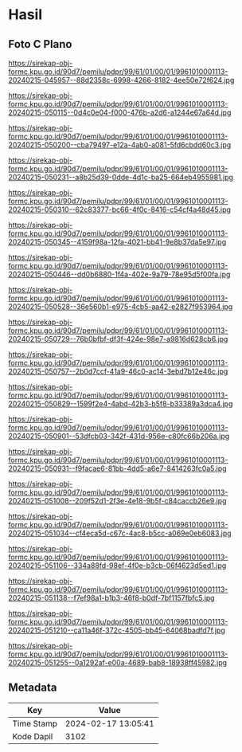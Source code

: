 # Hasil

## Foto C Plano

https://sirekap-obj-formc.kpu.go.id/90d7/pemilu/pdpr/99/61/01/00/01/9961010001113-20240215-045957--88d2358c-6998-4266-8182-4ee50e72f624.jpg

https://sirekap-obj-formc.kpu.go.id/90d7/pemilu/pdpr/99/61/01/00/01/9961010001113-20240215-050115--0d4c0e04-f000-476b-a2d6-a1244e67a64d.jpg

https://sirekap-obj-formc.kpu.go.id/90d7/pemilu/pdpr/99/61/01/00/01/9961010001113-20240215-050200--cba79497-e12a-4ab0-a081-5fd6cbdd60c3.jpg

https://sirekap-obj-formc.kpu.go.id/90d7/pemilu/pdpr/99/61/01/00/01/9961010001113-20240215-050231--a8b25d39-0dde-4d1c-ba25-664eb4955981.jpg

https://sirekap-obj-formc.kpu.go.id/90d7/pemilu/pdpr/99/61/01/00/01/9961010001113-20240215-050310--62c83377-bc66-4f0c-8416-c54cf4a48d45.jpg

https://sirekap-obj-formc.kpu.go.id/90d7/pemilu/pdpr/99/61/01/00/01/9961010001113-20240215-050345--4159f98a-12fa-4021-bb41-9e8b37da5e97.jpg

https://sirekap-obj-formc.kpu.go.id/90d7/pemilu/pdpr/99/61/01/00/01/9961010001113-20240215-050446--dd0b6880-1f4a-402e-9a79-78e95d5f00fa.jpg

https://sirekap-obj-formc.kpu.go.id/90d7/pemilu/pdpr/99/61/01/00/01/9961010001113-20240215-050528--36e560b1-e975-4cb5-aa42-e2827f953964.jpg

https://sirekap-obj-formc.kpu.go.id/90d7/pemilu/pdpr/99/61/01/00/01/9961010001113-20240215-050729--76b0bfbf-df3f-424e-98e7-a9816d628cb6.jpg

https://sirekap-obj-formc.kpu.go.id/90d7/pemilu/pdpr/99/61/01/00/01/9961010001113-20240215-050757--2b0d7ccf-41a9-46c0-ac14-3ebd7b12e46c.jpg

https://sirekap-obj-formc.kpu.go.id/90d7/pemilu/pdpr/99/61/01/00/01/9961010001113-20240215-050829--1599f2e4-4abd-42b3-b5f8-b33389a3dca4.jpg

https://sirekap-obj-formc.kpu.go.id/90d7/pemilu/pdpr/99/61/01/00/01/9961010001113-20240215-050901--53dfcb03-342f-431d-956e-c80fc66b206a.jpg

https://sirekap-obj-formc.kpu.go.id/90d7/pemilu/pdpr/99/61/01/00/01/9961010001113-20240215-050931--f9facae6-81bb-4dd5-a6e7-8414263fc0a5.jpg

https://sirekap-obj-formc.kpu.go.id/90d7/pemilu/pdpr/99/61/01/00/01/9961010001113-20240215-051008--209f52d1-2f3e-4e18-9b5f-c84caccb26e9.jpg

https://sirekap-obj-formc.kpu.go.id/90d7/pemilu/pdpr/99/61/01/00/01/9961010001113-20240215-051034--cf4eca5d-c67c-4ac8-b5cc-a069e0eb6083.jpg

https://sirekap-obj-formc.kpu.go.id/90d7/pemilu/pdpr/99/61/01/00/01/9961010001113-20240215-051106--334a88fd-98ef-4f0e-b3cb-06f4623d5ed1.jpg

https://sirekap-obj-formc.kpu.go.id/90d7/pemilu/pdpr/99/61/01/00/01/9961010001113-20240215-051138--f7ef98a1-b1b3-46f8-b0df-7bf1157fbfc5.jpg

https://sirekap-obj-formc.kpu.go.id/90d7/pemilu/pdpr/99/61/01/00/01/9961010001113-20240215-051210--ca11a46f-372c-4505-bb45-64068badfd7f.jpg

https://sirekap-obj-formc.kpu.go.id/90d7/pemilu/pdpr/99/61/01/00/01/9961010001113-20240215-051255--0a1292af-e00a-4689-bab8-18938ff45982.jpg


## Metadata

| Key        | Value               |
| ---------- | ------------------- |
| Time Stamp | 2024-02-17 13:05:41 |
| Kode Dapil | 3102                |



